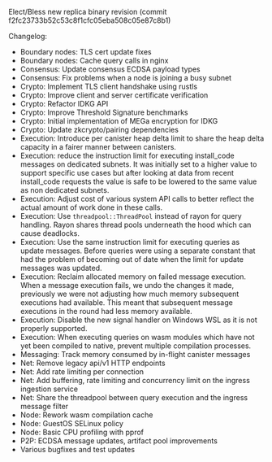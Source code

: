 Elect/Bless new replica binary revision (commit f2fc23733b52c53c8f1cfc05eba508c05e87c8b1)

Changelog:
* Boundary nodes: TLS cert update fixes
* Boundary nodes: Cache query calls in nginx
* Consensus: Update consensus ECDSA payload types
* Consensus: Fix problems when a node is joining a busy subnet
* Crypto: Implement TLS client handshake using rustls
* Crypto: Improve client and server certificate verification
* Crypto: Refactor IDKG API
* Crypto: Improve Threshold Signature benchmarks
* Crypto: Initial implementation of MEGa encryption for IDKG
* Crypto: Update zkcrypto/pairing dependencies
* Execution: Introduce per canister heap delta limit to share the heap delta capacity in a fairer manner between canisters.
* Execution: reduce the instruction limit for executing install_code messages on dedicated subnets.  It was initially set to a higher value to support specific use cases but after looking at data from recent install_code requests the value is safe to be lowered to the same value as non dedicated subnets.
* Execution: Adjust cost of various system API calls to better reflect the actual amount of work done in these calls.
* Execution: Use `threadpool::ThreadPool` instead of rayon for query handling.  Rayon shares thread pools underneath the hood which can cause deadlocks.
* Execution: Use the same instruction limit for executing queries as update messages.  Before queries were using a separate constant that had the problem of becoming out of date when the limit for update messages was updated.
* Execution: Reclaim allocated memory on failed message execution.  When a message execution fails, we undo the changes it made, previously we were not adjusting how much memory subsequent executions had available.  This meant that subsequent message executions in the round had less memory available.
* Execution: Disable the new signal handler on Windows WSL as it is not properly supported.
* Execution: When executing queries on wasm modules which have not yet been compiled to native, prevent multiple compilation processes.
* Messaging: Track memory consumed by in-flight canister messages
* Net: Remove legacy api/v1 HTTP endpoints
* Net: Add rate limiting per connection
* Net: Add buffering, rate limiting and concurrency limit on the ingress ingestion service
* Net: Share the threadpool between query execution and the ingress message filter
* Node: Rework wasm compilation cache
* Node: GuestOS SELinux policy
* Node: Basic CPU profiling with pprof
* P2P: ECDSA message updates, artifact pool improvements
* Various bugfixes and test updates

